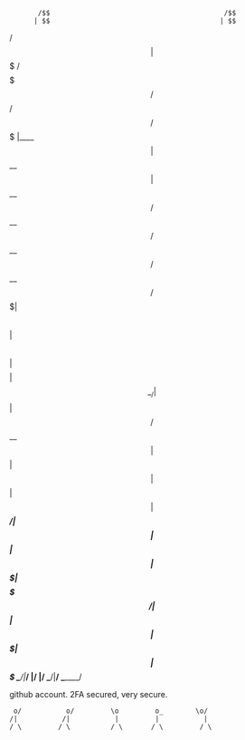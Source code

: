          
           /$$                                           /$$
          | $$                                          | $$
  /$$$$$$ | $$$$$$$  /$$$$$$$   /$$$$$$   /$$$$$$   /$$$$$$$
 |____  $$| $$__  $$| $$__  $$ /$$__  $$ /$$__  $$ /$$__  $$
  /$$$$$$$| $$  \ $$| $$  \ $$| $$$$$$$$| $$  \__/| $$  | $$
 /$$__  $$| $$  | $$| $$  | $$| $$_____/| $$      | $$  | $$
|  $$$$$$$| $$$$$$$/| $$  | $$|  $$$$$$$| $$      |  $$$$$$$
 \_______/|_______/ |__/  |__/ \_______/|__/       \_______/
                                                            
                                                            
github account. 2FA secured, very secure.


     o/           o/         \o         o_        \o/  
    /|           /|           |         |           |  
    / \         / \          / \       / \         / \ 

                                                            
